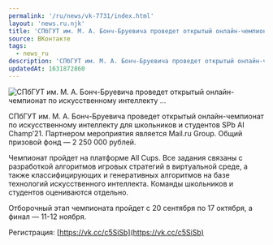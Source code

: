 ```yaml
---
permalink: '/ru/news/vk-7731/index.html'
layout: 'news.ru.njk'
title: 'СПбГУТ им. М. А. Бонч-Бруевича проведет открытый онлайн-чемпионат по искусственному интеллекту …'
source: ВКонтакте
tags:
  - news_ru
description: 'СПбГУТ им. М. А. Бонч-Бруевича проведет открытый онлайн-чемпионат по искусственному интеллекту …'
updatedAt: 1631872860
---
```

![СПбГУТ им. М. А. Бонч-Бруевича проведет открытый онлайн-чемпионат по искусственному интеллекту …](https://sun9-41.userapi.com/sun9-86/impg/v440EEv_IZfh9ETNo0OMqoUveRZwC_3FMfD82Q/sXL5SsTq8DA.jpg?size=1280x720&quality=96&sign=ed0094c6cc8fadbc6a0cbb32362a5868&c_uniq_tag=jLLxRkl2_IFQAz4OSPO7_Lf0P_27fN6UQ3SGNkK_V_U&type=album)

СПбГУТ им. М. А. Бонч-Бруевича проведет открытый онлайн-чемпионат по искусственному интеллекту для школьников и студентов SPb AI Champ’21. Партнером мероприятия является Mail.ru Group. Общий призовой фонд — 2 250 000 рублей.

Чемпионат пройдет на платформе All Cups. Все задания связаны с разработкой алгоритмов игровых стратегий в виртуальной среде, а также классифицирующих и генеративных алгоритмов на базе технологий искусственного интеллекта. Команды школьников и студентов оцениваются отдельно.

Отборочный этап чемпионата пройдет с 20 сентября по 17 октября, а финал — 11-12 ноября.

Регистрация: [https://vk.cc/c5SiSb](https://vk.cc/c5SiSb)
